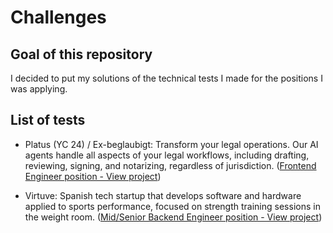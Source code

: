# Challenges

## Goal of this repository

I decided to put my solutions of the technical tests I made for the positions I was applying.

## List of tests

- Platus (YC 24) / Ex-beglaubigt: Transform your legal operations. Our AI agents handle all aspects of your legal workflows, including drafting, reviewing, signing, and notarizing, regardless of jurisdiction. ([Frontend Engineer position - View project](./test-beglaubigt))

- Virtuve: Spanish tech startup that develops software and hardware applied to sports performance, focused on strength training sessions in the weight room. ([Mid/Senior Backend Engineer position - View project](./test-virtuve))
